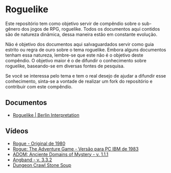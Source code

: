 # Roguelike
Este repositório tem como objetivo servir de compêndio sobre o sub-gênero dos jogos de RPG, roguelike. Todos os documentos aqui contidos são de natureza dinâmica, dessa maneira estão em constante evolução.

Não é objetivo dos documentos aqui salvaguardados servir como guia estrito ou regra de ouro sobre o tema roguelike. Embora alguns documentos tenham essa natureza, lembre-se que este não é o objetivo deste compêndio. O objetivo maior é o de difundir o conhecimento sobre roguelike, baseando-se em diversas fontes de pesquisa.

Se você se interessa pelo tema e tem o real desejo de ajudar a difundir esse conhecimento, sinta-se a vontade de realizar um fork do repositório e contribuir com este compêndio.

## Documentos

- [Roguelike | Berlin Interpretation][1]

## Vídeos

- [Rogue - Original de 1980][3]
- [Rogue: The Adventure Game - Versão para PC IBM de 1983][2]
- [ADOM: Anciente Domains of Mystery - v. 1.1.1][4]
- [Angband - v. 3.3.2][5]
- [Dungeon Crawl Stone Soup][6]



[1]:https://github.com/thiagotelesdesigner/roguelike/blob/master/roguelike_berlin_interpretation.md
[2]: https://www.youtube.com/watch?v=I2Q9iZupsqA
[3]: https://www.youtube.com/watch?v=vxF1osPkplA
[4]: https://www.youtube.com/watch?v=VIp3vRut8To
[5]: https://www.youtube.com/watch?v=_NMSqmIIMv8
[6]: https://www.youtube.com/watch?v=p0HecfbcsR4